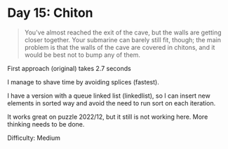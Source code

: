 # Day 15: Chiton 

> You've almost reached the exit of the cave, but the walls are getting closer together. 
> Your submarine can barely still fit, though; the main problem is that the walls of the 
> cave are covered in chitons, and it would be best not to bump any of them.

First approach (original) takes 2.7 seconds

I manage to shave time by avoiding splices (fastest).

I have a version with a queue linked list (linkedlist), so I can insert new elements in sorted way and avoid 
the need to run sort on each iteration.

It works great on puzzle 2022/12, but it still is not working here. More thinking needs to be done.

Difficulty: Medium